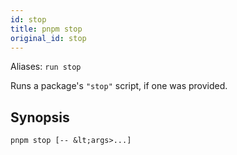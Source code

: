 ```yaml
---
id: stop
title: pnpm stop
original_id: stop
---
```


Aliases: `run stop`

Runs a package's `"stop"` script, if one was provided.

##  Synopsis

```text
pnpm stop [-- &lt;args>...]
```
